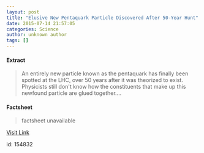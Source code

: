 ```yaml
---
layout: post
title: "Elusive New Pentaquark Particle Discovered After 50-Year Hunt"
date: 2015-07-14 21:57:05
categories: Science
author: unknown author
tags: []
---
```



#### Extract
>An entirely new particle known as the pentaquark has finally been spotted at the LHC, over 50 years after it was theorized to exist. Physicists still don't know how the constituents that make up this newfound particle are glued together....

#### Factsheet
>factsheet unavailable

[Visit Link](http://www.livescience.com/51557-new-pentaquark-particle-discovered.html)

id:  154832


